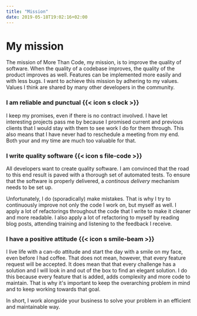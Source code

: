```yaml
---
title: "Mission"
date: 2019-05-18T19:02:16+02:00
---
```


# My mission

The mission of More Than Code, my mission, is to improve the quality of software. When the quality of a codebase improves, the quality of the product improves as well. Features can be implemented more easily and with less bugs. I want to achieve this mission by adhering to my values. Values I think are shared by many other developers in the community.

### I am reliable and punctual {{< icon s clock >}}
I keep my promises, even if there is no contract involved. I have let interesting projects pass me by because I promised current and previous clients that I would stay with them to see work I do for them through. This also means that I have never had to reschedule a meeting from my end. Both your and my time are much too valuable for that.

### I write quality software {{< icon s file-code >}}
All developers want to create quality software. I am convinced that the road to this end result is paved with a thorough set of automated tests. To ensure that the software is properly delivered, a _continous delivery_ mechanism needs to be set up. 

Unfortunately, I do (sporadically) make mistakes. That is why I try to continuously improve not only the code I work on, but myself as well. I apply a lot of refactorings throughout the code that I write to make it cleaner and more readable. I also apply a lot of refactoring to myself by reading blog posts, attending training and listening to the feedback I receive.

### I have a positive attitude {{< icon s smile-beam >}}
I live life with a can-do attitude and start the day with a smile on my face, even before I had coffee. That does not mean, however, that every feature request will be accepted. It does mean that that every challenge has a solution and I will look in and out of the box to find an elegant solution. I do this because every feature that is added, adds complexity and more code to maintain. That is why it's important to keep the overarching problem in mind and to keep working towards that goal.

In short, I work alongside your business to solve your problem in an efficient and maintainable way.